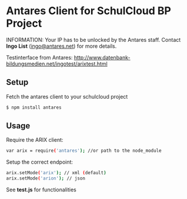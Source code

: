 # Antares Client for SchulCloud BP Project

INFORMATION: Your IP has to be unlocked by the Antares staff. Contact <b>Ingo List</b> (ingo@antares.net) for more details.

Testinterface from Antares: http://www.datenbank-bildungsmedien.net/ingotest/arixtest.html

## Setup

Fetch the antares client to your schulcloud project

```sh
$ npm install antares
```

## Usage

Require the ARIX client:
```sh
var arix = require('antares'); //or path to the node_module
```

Setup the correct endpoint:
```sh
arix.setMode('arix'); // xml (default)
arix.setMode('arion'); // json
```

See <b>test.js</b> for functionalities
